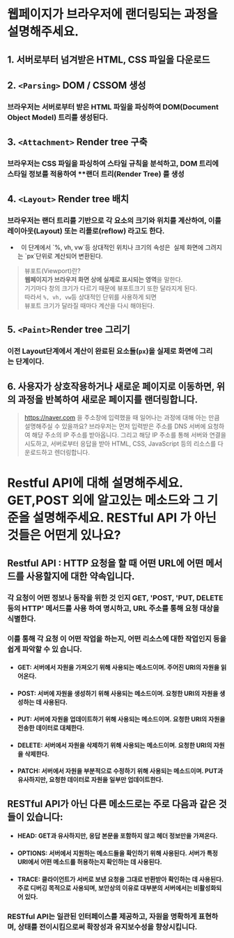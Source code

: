 # 웹페이지가 브라우저에 랜더링되는 과정을 설명해주세요.

## 1. 서버로부터 넘겨받은 HTML, CSS 파일을 다운로드

## 2. `<Parsing>` DOM / CSSOM 생성

### 브라우저는 서버로부터 받은 HTML 파일을 파싱하여 DOM(Document Object Model) 트리를 생성된다.

## 3. `<Attachment>` Render tree 구축

### 브라우저는 CSS 파일을 파싱하여 스타일 규칙을 분석하고, **DOM 트리**에 스타일 정보를 적용하여 **랜더 트리(Render Tree) 를 생성

## 4. `<Layout>` Render tree 배치

### 브라우저는 **랜더 트리**를 기반으로 각 요소의 크기와 위치를 계산하여, 이를 **레이아웃(Layout)** 또는 **리플로(reflow)** 라고도 한다.

-   이 단계에서 \`%, vh, vw\`등 상대적인 위치나 크기의 속성은  실제 화면에 그려지는 \`px\`단위로 계산되어 변환된다.

>  뷰포트(Viewport)란?  
> **웹페이지가 브라우저 화면 상에 실제로 표시되는 영역**을 말한다.  
> 기기마다 창의 크기가 다르기 때문에 뷰포트크기 또한 달라지게 된다.  
> 따라서 `%, vh, vw`등 상대적인 단위를 사용하게 되면  
> 뷰포트 크기가 달라질 때마다 계산을 다시 해야된다.

## 5. `<Paint>`Render tree 그리기

### 이전 Layout단계에서 계산이 완료된 요소들(`px`)을 **실제로 화면에 그리는** 단계이다.  

## 6. 사용자가 상호작용하거나 새로운 페이지로 이동하면, 위의 과정을 반복하여 새로운 페이지를 랜더링합니다.

>  https://naver.com 을 주소창에 입력했을 때 일어나는 과정에 대해 아는 만큼 설명해주실 수 있을까요?
>  브라우저는 먼저 입력받은 주소를 DNS 서버에 요청하여 해당 주소의 IP 주소를 받아옵니다. 그리고 해당 IP 주소를 통해 서버와 연결을 시도하고, 서버로부터 응답을 받아 HTML, CSS, JavaScript 등의 리소스를 다운로드하고 렌더링합니다.


# Restful API에 대해 설명해주세요. GET,POST 외에 알고있는 메소드와 그 기준을 설명해주세요. RESTful API 가 아닌 것들은 어떤게 있나요?

## Restful API : HTTP 요청을 할 때 어떤 URL에 어떤 메서드를 사용할지에 대한 약속입니다.

### 각 요청이 어떤 정보나 동작을 위한 것 인지 GET, 'POST, 'PUT, DELETE 등의 HTTP' 메서드를 사용 하여 명시하고, URL 주소를 통해 요청 대상을 식별한다. 
### 이를 통해 각 요청 이 어떤 작업을 하는지, 어떤 리소스에 대한 작업인지 등을 쉽게 파악할 수 있 습니다.

- #### GET: 서버에서 자원을 가져오기 위해 사용되는 메소드이며. 주어진 URI의 자원을 읽어온다.
 
- #### POST: 서버에 자원을 생성하기 위해 사용되는 메소드이며. 요청한 URI의 자원을 생성하는 데 사용된다.
 
- #### PUT: 서버에 자원을 업데이트하기 위해 사용되는 메소드이며. 요청한 URI의 자원을 전송한 데이터로 대체한다.
 
- #### DELETE: 서버에서 자원을 삭제하기 위해 사용되는 메소드이며. 요청한 URI의 자원을 삭제한다.
  
- #### PATCH: 서버에서 자원을 부분적으로 수정하기 위해 사용되는 메소드이며. PUT과 유사하지만, 요청한 데이터로 자원을 일부만 업데이트한다.


## RESTful API가 아닌 다른 메소드로는 주로 다음과 같은 것들이 있습니다:

- #### HEAD: GET과 유사하지만, 응답 본문을 포함하지 않고 헤더 정보만을 가져온다.
    
- #### OPTIONS: 서버에서 지원하는 메소드들을 확인하기 위해 사용된다. 서버가 특정 URI에서 어떤 메소드를 허용하는지 확인하는 데 사용된다.
 
- #### TRACE: 클라이언트가 서버로 보낸 요청을 그대로 반환받아 확인하는 데 사용된다. 주로 디버깅 목적으로 사용되며, 보안상의 이유로 대부분의 서버에서는 비활성화되어 있다.

### RESTful API는 일관된 인터페이스를 제공하고, 자원을 명확하게 표현하며, 상태를 전이시킴으로써 확장성과 유지보수성을 향상시킵니다.